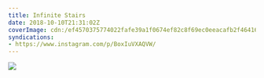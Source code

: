 ```yaml
---
title: Infinite Stairs
date: 2018-10-10T21:31:02Z
coverImage: cdn:/ef4570375774022fafe39a1f0674ef82c8f69ec0eeacafb2f4641615046febaf
syndications:
- https://www.instagram.com/p/BoxIuVXAQVW/
---
```


![](cdn:/ef4570375774022fafe39a1f0674ef82c8f69ec0eeacafb2f4641615046febaf?class=fw)
